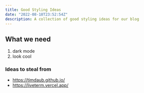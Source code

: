 ```yaml
---
title: Good Styling Ideas
date: "2022-08-18T23:52:54Z"
description: A collection of good styling ideas for our blog
---
```


## What we need

1. dark mode
2. look cool

### Ideas to steal from

* https://timdaub.github.io/
* https://liveterm.vercel.app/